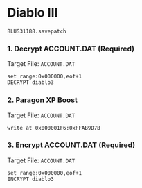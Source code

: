 # Diablo III 

`BLUS31188.savepatch`

### 1. Decrypt ACCOUNT.DAT (Required)

Target File: `ACCOUNT.DAT`

```
set range:0x000000,eof+1
DECRYPT diablo3
```

### 2. Paragon XP Boost

Target File: `ACCOUNT.DAT`

```
write at 0x000001F6:0xFFAB9D7B
```

### 3. Encrypt ACCOUNT.DAT (Required)

Target File: `ACCOUNT.DAT`

```
set range:0x000000,eof+1
ENCRYPT diablo3
```


